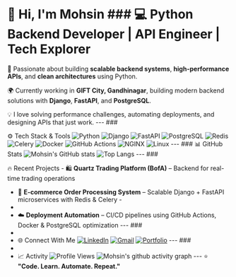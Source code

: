 # 👋 Hi, I'm Mohsin   ### 💻 Python Backend Developer | API Engineer | Tech Explorer    

🚀 Passionate about building **scalable backend systems**, **high-performance APIs**, and **clean architectures** using Python.   

🌍 Currently working in **GIFT City, Gandhinagar**, building modern backend solutions with **Django**, **FastAPI**, and **PostgreSQL**.   

💡 I love solving performance challenges, automating deployments, and designing APIs that just work.    ---  ### 

⚙️ Tech Stack & Tools ![Python](https://img.shields.io/badge/Python-3670A0?logo=python&logoColor=ffdd54) ![Django](https://img.shields.io/badge/Django-092E20?logo=django) ![FastAPI](https://img.shields.io/badge/FastAPI-005571?logo=fastapi) ![PostgreSQL](https://img.shields.io/badge/PostgreSQL-316192?logo=postgresql) ![Redis](https://img.shields.io/badge/Redis-DC382D?logo=redis) ![Celery](https://img.shields.io/badge/Celery-37814A?logo=celery&logoColor=white) ![Docker](https://img.shields.io/badge/Docker-2496ED?logo=docker) ![GitHub Actions](https://img.shields.io/badge/GitHub%20Actions-2088FF?logo=github-actions) ![NGINX](https://img.shields.io/badge/Nginx-009639?logo=nginx) ![Linux](https://img.shields.io/badge/Linux-FCC624?logo=linux&logoColor=black)  ---  ### 📊 GitHub Stats ![Mohsin's GitHub stats](https://github-readme-stats.vercel.app/api?username=mohsin111&show_icons=true&theme=tokyonight&hide_border=true)   ![Top Langs](https://github-readme-stats.vercel.app/api/top-langs/?username=mohsin111&layout=compact&theme=tokyonight&hide_border=true)    ---  ### 

🔥 Recent Projects - 🛍️ **Quartz Trading Platform (BofA)** – Backend for real-time trading operations   
- 🏪 **E-commerce Order Processing System** – Scalable Django + FastAPI microservices with Redis & Celery   -
-
- ☁️ **Deployment Automation** – CI/CD pipelines using GitHub Actions, Docker & PostgreSQL optimization    ---  ###
-
- 🌐 Connect With Me [![LinkedIn](https://img.shields.io/badge/LinkedIn-0077B5?logo=linkedin&logoColor=white)](https://linkedin.com/in/your-link) [![Gmail](https://img.shields.io/badge/Email-D14836?logo=gmail&logoColor=white)](mailto:your-email@gmail.com) [![Portfolio](https://img.shields.io/badge/Portfolio-black?logo=About.me&logoColor=white)](https://your-portfolio-link)  ---  ###
-
-   📈 Activity ![Profile Views](https://komarev.com/ghpvc/?username=mohsin111&label=Profile%20Views&color=0e75b6&style=flat) ![Mohsin's github activity graph](https://github-readme-activity-graph.vercel.app/graph?username=mohsin111&theme=tokyo-night)  ---  ⭐ **"Code. Learn. Automate. Repeat."**
